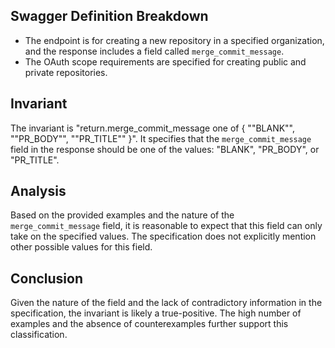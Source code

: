## Swagger Definition Breakdown
- The endpoint is for creating a new repository in a specified organization, and the response includes a field called `merge_commit_message`.
- The OAuth scope requirements are specified for creating public and private repositories.

## Invariant
The invariant is "return.merge_commit_message one of { ""BLANK"", ""PR_BODY"", ""PR_TITLE"" }". It specifies that the `merge_commit_message` field in the response should be one of the values: "BLANK", "PR_BODY", or "PR_TITLE".

## Analysis
Based on the provided examples and the nature of the `merge_commit_message` field, it is reasonable to expect that this field can only take on the specified values. The specification does not explicitly mention other possible values for this field.

## Conclusion
Given the nature of the field and the lack of contradictory information in the specification, the invariant is likely a true-positive. The high number of examples and the absence of counterexamples further support this classification.
